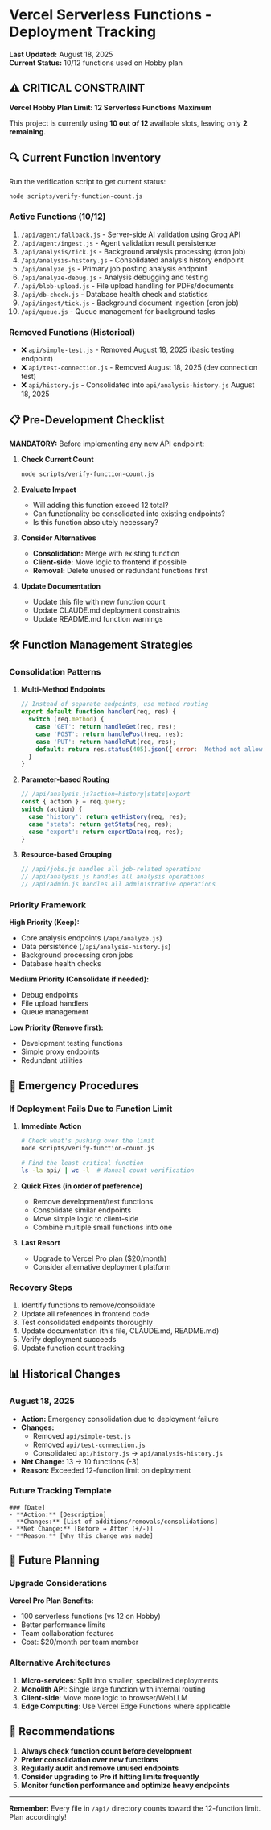 # Vercel Serverless Functions - Deployment Tracking

**Last Updated:** August 18, 2025  
**Current Status:** 10/12 functions used on Hobby plan

## ⚠️ CRITICAL CONSTRAINT

**Vercel Hobby Plan Limit: 12 Serverless Functions Maximum**

This project is currently using **10 out of 12** available slots, leaving only **2 remaining**.

## 🔍 Current Function Inventory

Run the verification script to get current status:

```bash
node scripts/verify-function-count.js
```

### Active Functions (10/12)

1. `/api/agent/fallback.js` - Server-side AI validation using Groq API
2. `/api/agent/ingest.js` - Agent validation result persistence 
3. `/api/analysis/tick.js` - Background analysis processing (cron job)
4. `/api/analysis-history.js` - Consolidated analysis history endpoint
5. `/api/analyze.js` - Primary job posting analysis endpoint
6. `/api/analyze-debug.js` - Analysis debugging and testing
7. `/api/blob-upload.js` - File upload handling for PDFs/documents
8. `/api/db-check.js` - Database health check and statistics
9. `/api/ingest/tick.js` - Background document ingestion (cron job)
10. `/api/queue.js` - Queue management for background tasks

### Removed Functions (Historical)

- ❌ `api/simple-test.js` - Removed August 18, 2025 (basic testing endpoint)
- ❌ `api/test-connection.js` - Removed August 18, 2025 (dev connection test)
- ❌ `api/history.js` - Consolidated into `api/analysis-history.js` August 18, 2025

## 📋 Pre-Development Checklist

**MANDATORY:** Before implementing any new API endpoint:

1. **Check Current Count**
   ```bash
   node scripts/verify-function-count.js
   ```

2. **Evaluate Impact**
   - Will adding this function exceed 12 total?
   - Can functionality be consolidated into existing endpoints?
   - Is this function absolutely necessary?

3. **Consider Alternatives**
   - **Consolidation:** Merge with existing function
   - **Client-side:** Move logic to frontend if possible
   - **Removal:** Delete unused or redundant functions first

4. **Update Documentation**
   - Update this file with new function count
   - Update CLAUDE.md deployment constraints
   - Update README.md function warnings

## 🛠 Function Management Strategies

### Consolidation Patterns

1. **Multi-Method Endpoints**
   ```javascript
   // Instead of separate endpoints, use method routing
   export default function handler(req, res) {
     switch (req.method) {
       case 'GET': return handleGet(req, res);
       case 'POST': return handlePost(req, res);
       case 'PUT': return handlePut(req, res);
       default: return res.status(405).json({ error: 'Method not allowed' });
     }
   }
   ```

2. **Parameter-based Routing**
   ```javascript
   // /api/analysis.js?action=history|stats|export
   const { action } = req.query;
   switch (action) {
     case 'history': return getHistory(req, res);
     case 'stats': return getStats(req, res);
     case 'export': return exportData(req, res);
   }
   ```

3. **Resource-based Grouping**
   ```javascript
   // /api/jobs.js handles all job-related operations
   // /api/analysis.js handles all analysis operations
   // /api/admin.js handles all administrative operations
   ```

### Priority Framework

**High Priority (Keep):**
- Core analysis endpoints (`/api/analyze.js`)
- Data persistence (`/api/analysis-history.js`)
- Background processing cron jobs
- Database health checks

**Medium Priority (Consolidate if needed):**
- Debug endpoints
- File upload handlers
- Queue management

**Low Priority (Remove first):**
- Development testing functions
- Simple proxy endpoints
- Redundant utilities

## 🚨 Emergency Procedures

### If Deployment Fails Due to Function Limit

1. **Immediate Action**
   ```bash
   # Check what's pushing over the limit
   node scripts/verify-function-count.js
   
   # Find the least critical function
   ls -la api/ | wc -l  # Manual count verification
   ```

2. **Quick Fixes (in order of preference)**
   - Remove development/test functions
   - Consolidate similar endpoints
   - Move simple logic to client-side
   - Combine multiple small functions into one

3. **Last Resort**
   - Upgrade to Vercel Pro plan ($20/month)
   - Consider alternative deployment platform

### Recovery Steps

1. Identify functions to remove/consolidate
2. Update all references in frontend code
3. Test consolidated endpoints thoroughly
4. Update documentation (this file, CLAUDE.md, README.md)
5. Verify deployment succeeds
6. Update function count tracking

## 📊 Historical Changes

### August 18, 2025
- **Action:** Emergency consolidation due to deployment failure
- **Changes:** 
  - Removed `api/simple-test.js`
  - Removed `api/test-connection.js`
  - Consolidated `api/history.js` → `api/analysis-history.js`
- **Net Change:** 13 → 10 functions (-3)
- **Reason:** Exceeded 12-function limit on deployment

### Future Tracking Template
```
### [Date]
- **Action:** [Description]
- **Changes:** [List of additions/removals/consolidations]
- **Net Change:** [Before → After (+/-)]
- **Reason:** [Why this change was made]
```

## 🔮 Future Planning

### Upgrade Considerations

**Vercel Pro Plan Benefits:**
- 100 serverless functions (vs 12 on Hobby)
- Better performance limits
- Team collaboration features
- Cost: $20/month per team member

### Alternative Architectures

1. **Micro-services**: Split into smaller, specialized deployments
2. **Monolith API**: Single large function with internal routing
3. **Client-side**: Move more logic to browser/WebLLM
4. **Edge Computing**: Use Vercel Edge Functions where applicable

## 🎯 Recommendations

1. **Always check function count before development**
2. **Prefer consolidation over new functions**
3. **Regularly audit and remove unused endpoints**
4. **Consider upgrading to Pro if hitting limits frequently**
5. **Monitor function performance and optimize heavy endpoints**

---

**Remember:** Every file in `/api/` directory counts toward the 12-function limit. Plan accordingly!
